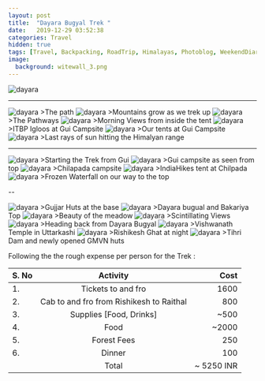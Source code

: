 ```yaml
---
layout: post
title:  "Dayara Bugyal Trek "
date:   2019-12-29 03:52:38
categories: Travel
hidden: true
tags: [Travel, Backpacking, RoadTrip, Himalayas, Photoblog, WeekendDiaries]
image:
  background: witewall_3.png
---
```

<img src="https://i.imgur.com/2KrnE4u.jpg" alt="dayara">


---

<img src="https://i.imgur.com/q7vOE5u.jpg" alt="dayara">
>The path

<img src="https://i.imgur.com/AjP4weP.jpg" alt="dayara">
>Mountains grow as we trek up

<img src="https://i.imgur.com/WqMYmdl.jpg" alt="dayara">
>The Pathways

<img src="https://i.imgur.com/yQ4Xr5t.jpg" alt="dayara">
>Morning Views from inside the tent

<img src="https://i.imgur.com/5kxxFZR.jpg" alt="dayara">
>ITBP Igloos at Gui Campsite

<img src="https://i.imgur.com/eMaZPGH.jpg" alt="dayara">
>Our tents at Gui Campsite

<img src="https://i.imgur.com/0Mn3ZHU.jpg" alt="dayara">
>Last rays of sun hitting the Himalyan range


----


<img src="https://i.imgur.com/t8KebZJ.jpg" alt="dayara">
>Starting the Trek from Gui

<img src="https://i.imgur.com/cpE0crA.jpg" alt="dayara">
>Gui campsite as seen from top

<img src="https://i.imgur.com/zWZ9LtO.jpg" alt="dayara">
>Chilapada campsite

<img src="https://i.imgur.com/B5Ta7gr.jpg" alt="dayara">
>IndiaHikes tent at Chilpada

<img src="https://i.imgur.com/sHFj8ZK.jpg" alt="dayara">
>Frozen Waterfall on our way to the top


--


<img src="https://i.imgur.com/WGFtJXN.jpg" alt="dayara">
>Gujjar Huts at the base 

<img src="https://i.imgur.com/yaitmNq.jpg" alt="dayara">
>Dayara bugual and Bakariya Top

<img src="https://i.imgur.com/ydr37qp.jpg" alt="dayara">
>Beauty of the meadow

<img src="https://i.imgur.com/DQv6WQV.jpg" alt="dayara">
>Scintillating Views

<img src="https://i.imgur.com/PiyoIBX.jpg" alt="dayara">
>Heading back from Dayara Bugyal

<img src="https://i.imgur.com/t1L93pw.jpg" alt="dayara">
>Vishwanath Temple in Uttarkashi

<img src="https://i.imgur.com/te25b0B.jpg" alt="dayara">
>Rishikesh Ghat at night

<img src="https://i.imgur.com/r5wNV1m.jpg" alt="dayara">
>Tihri Dam and newly opened GMVN huts

Following the the rough expense per person for the Trek : 

| S. No | Activity|Cost |
|:----------|:----------:|-:|
| 1.      | Tickets to and fro    |1600|
| 2.      | Cab to and fro from Rishikesh to Raithal     |800|
| 3.      | Supplies [Food, Drinks]     |~500|
| 4.      | Food      |~2000|
| 5.      | Forest Fees    |250|
| 6.      | Dinner   |100|
||Total| ~ 5250 INR|
